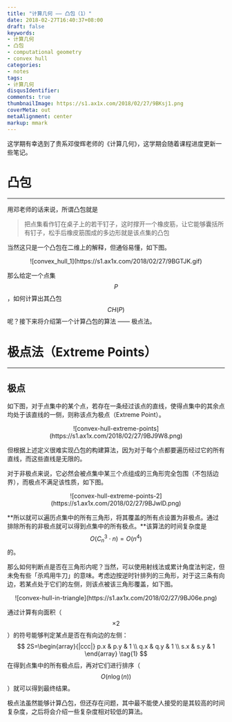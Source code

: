 ```yaml
---
title: "计算几何 —— 凸包（1）"
date: 2018-02-27T16:40:37+08:00
draft: false
keywords:
- 计算几何
- 凸包
- computational geometry
- convex hull
categories:
- notes
tags:
- 计算几何
disqusIdentifier: 
comments: true
thumbnailImage: https://s1.ax1x.com/2018/02/27/9BKsj1.png
coverMeta: out
metaAlignment: center
markup: mmark
---
```


这学期有幸选到了贵系邓俊辉老师的《计算几何》，这学期会随着课程进度更新一些笔记。

<!--more-->



# 凸包

---



用邓老师的话来说，所谓凸包就是

> 把点集看作钉在桌子上的若干钉子，这时撑开一个橡皮筋，让它能够囊括所有钉子，松手后橡皮筋围成的多边形就是该点集的凸包

当然这只是一个凸包在二维上的解释，但通俗易懂，如下图。

<center>![convex_hull_1](https://s1.ax1x.com/2018/02/27/9BGTJK.gif)</center>

那么给定一个点集 $$P$$，如何计算出其凸包 $$CH(P)$$ 呢？接下来将介绍第一个计算凸包的算法 —— 极点法。



# 极点法（Extreme Points）

---

## 极点

如下图，对于点集中的某个点，若存在一条经过该点的直线，使得点集中的其余点均处于该直线的一侧，则称该点为极点（Extreme Point）。

<center>![convex-hull-extreme-points](https://s1.ax1x.com/2018/02/27/9BJ9W8.png)</center>

但根据上述定义很难实现凸包的构建算法，因为对于每个点都要遍历经过它的所有直线，而这些直线是无限的。

对于非极点来说，它必然会被点集中某三个点组成的三角形完全包围（不包括边界），而极点不满足该性质，如下图。

<center>![convex-hull-extreme-points-2](https://s1.ax1x.com/2018/02/27/9BJwlD.png)</center>

**所以就可以遍历点集中的所有三角形，将其覆盖的所有点设置为非极点。通过排除所有的非极点就可以得到点集中的所有极点。**该算法的时间复杂度是 $$O(C_{n}^{3}\cdot n)=O(n^4)$$ 的。

那么如何判断点是否在三角形内呢？当然，可以使用射线法或累计角度法判定，但未免有些「杀鸡用牛刀」的意味。考虑边按逆时针排列的三角形，对于这三条有向边，若某点处于它们的左侧，则该点被该三角形覆盖，如下图。

<center>![convex-hull-in-triangle](https://s1.ax1x.com/2018/02/27/9BJ06e.png)</center>

通过计算有向面积（$$\times 2$$）的符号能够判定某点是否在有向边的左侧：
$$
2S=\begin{array}{|ccc|}
   p.x & p.y & 1 \\
   q.x & q.y & 1 \\
   s.x & s.y & 1
  \end{array}  \tag{1}
$$
在得到点集中的所有极点后，再对它们进行排序（$$O(n\log(n))$$）就可以得到最终结果。

极点法虽然能够计算凸包，但还存在问题，其中最不能使人接受的是其较高的时间复杂度，之后将会介绍一些复杂度相对较低的算法。